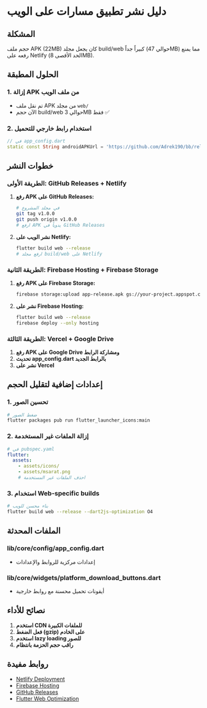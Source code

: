 # دليل نشر تطبيق مسارات على الويب

## المشكلة
حجم ملف APK (22MB) كان يجعل مجلد build/web كبيراً جداً (حوالي 47MB) مما يمنع رفعه على Netlify (الحد الأقصى 8MB).

## الحلول المطبقة

### 1. إزالة APK من ملف الويب
- تم نقل ملف APK من مجلد `web/` 
- الآن حجم build/web حوالي 3MB فقط ✅

### 2. استخدام رابط خارجي للتحميل
```dart
// في app_config.dart
static const String androidAPKUrl = 'https://github.com/Adrek190/bb/releases/download/v1.0.0/msarat-app.apk';
```

## خطوات النشر

### الطريقة الأولى: GitHub Releases + Netlify
1. **رفع APK على GitHub Releases:**
   ```bash
   # في مجلد المشروع
   git tag v1.0.0
   git push origin v1.0.0
   # ارفع APK يدوياً في GitHub Releases
   ```

2. **نشر الويب على Netlify:**
   ```bash
   flutter build web --release
   # ارفع مجلد build/web على Netlify
   ```

### الطريقة الثانية: Firebase Hosting + Firebase Storage
1. **رفع APK على Firebase Storage:**
   ```bash
   firebase storage:upload app-release.apk gs://your-project.appspot.com/downloads/
   ```

2. **نشر على Firebase Hosting:**
   ```bash
   flutter build web --release
   firebase deploy --only hosting
   ```

### الطريقة الثالثة: Vercel + Google Drive
1. **رفع APK على Google Drive ومشاركة الرابط**
2. **تحديث app_config.dart بالرابط الجديد**
3. **نشر على Vercel**

## إعدادات إضافية لتقليل الحجم

### 1. تحسين الصور
```bash
# ضغط الصور
flutter packages pub run flutter_launcher_icons:main
```

### 2. إزالة الملفات غير المستخدمة
```yaml
# في pubspec.yaml
flutter:
  assets:
    - assets/icons/
    - assets/msarat.png
    # احذف الملفات غير المستخدمة
```

### 3. استخدام Web-specific builds
```bash
# بناء محسن للويب
flutter build web --release --dart2js-optimization O4
```

## الملفات المحدثة

### lib/core/config/app_config.dart
- إعدادات مركزية للروابط والإعدادات

### lib/core/widgets/platform_download_buttons.dart
- أيقونات تحميل محسنة مع روابط خارجية

## نصائح للأداء

1. **استخدم CDN للملفات الكبيرة**
2. **فعل الضغط (gzip) على الخادم**
3. **استخدم lazy loading للصور**
4. **راقب حجم الحزمة بانتظام**

## روابط مفيدة
- [Netlify Deployment](https://docs.netlify.com/)
- [Firebase Hosting](https://firebase.google.com/docs/hosting)
- [GitHub Releases](https://docs.github.com/en/repositories/releasing-projects-on-github)
- [Flutter Web Optimization](https://docs.flutter.dev/deployment/web)
